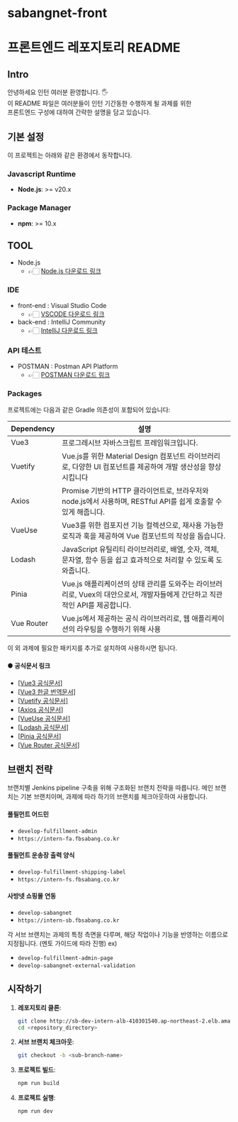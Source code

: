 # sabangnet-front

# 프론트엔드 레포지토리 README

## Intro

안녕하세요 인턴 여러분 환영합니다. 🖐  
이 README 파일은 ️여러분들이 인턴 기간동한 수행하게 될 과제를 위한  
프론트엔드 구성에 대하여 간략한 설명을 담고 있습니다.

## 기본 설정

이 프로젝트는 아래와 같은 환경에서 동작합니다.

### Javascript Runtime
- **Node.js**: >= v20.x

### Package Manager
- **npm**: >= 10.x


## TOOL

- Node.js
  - 👉🏻 [Node.js 다운로드 링크](https://nodejs.org/en)

### IDE
- front-end : Visual Studio Code
    - 👉🏻 [VSCODE 다운로드 링크](https://code.visualstudio.com)
- back-end : IntelliJ Community
    - 👉🏻 [IntelliJ 다운로드 링크](https://www.jetbrains.com/idea/download/?section=windows)

### API 테스트
- POSTMAN : Postman API Platform
    - 👉🏻 [POSTMAN 다운로드 링크](https://www.postman.com/downloads/)

### Packages

프로젝트에는 다음과 같은 Gradle 의존성이 포함되어 있습니다:

| Dependency | 설명                                                                            |
|------------|-------------------------------------------------------------------------------|
| Vue3       | 프로그레시브 자바스크립트 프레임워크입니다.                                                       |
| Vuetify    | Vue.js를 위한 Material Design 컴포넌트 라이브러리로, 다양한 UI 컴포넌트를 제공하여 개발 생산성을 향상시킵니다      |
| Axios      | Promise 기반의 HTTP 클라이언트로, 브라우저와 node.js에서 사용하며, RESTful API를 쉽게 호출할 수 있게 해줍니다. |
| VueUse     | Vue3를 위한 컴포지션 기능 컬렉션으로, 재사용 가능한 로직과 훅을 제공하여 Vue 컴포넌트의 작성을 돕습니다.               |
| Lodash     | JavaScript 유틸리티 라이브러리로, 배열, 숫자, 객체, 문자열, 함수 등을 쉽고 효과적으로 처리할 수 있도록 도와줍니다.      |
| Pinia      | Vue.js 애플리케이션의 상태 관리를 도와주는 라이브러리로, Vuex의 대안으로서, 개발자들에게 간단하고 직관적인 API를 제공합니다.  |
| Vue Router | Vue.js에서 제공하는 공식 라이브러리로, 웹 애플리케이션의 라우팅을 수행하기 위해 사용                            |


이 외 과제에 필요한 패키지를 추가로 설치하여 사용하시면 됩니다.

#### ● 공식문서 링크
- [\[Vue3 공식문서\]](https://v3.vuejs.org/guide/introduction.html)
- [\[Vue3 한글 번역문서\]](https://v3.ko.vuejs.org/guide/introduction.html)
- [\[Vuetify 공식문서\]](https://vuetifyjs.com/en/introduction/why-vuetify)
- [\[Axios 공식문서\]](https://axios-http.com/docs/intro)
- [\[VueUse 공식문서\]](https://vueuse.org/guide/)
- [\[Lodash 공식문서\]](https://lodash.com/docs)
- [\[Pinia 공식문서\]](https://pinia.vuejs.org/introduction.html)
- [\[Vue Router 공식문서\]](https://router.vuejs.org/introduction.html)

## 브랜치 전략

브랜치별 Jenkins pipeline 구축을 위해 구조화된 브랜치 전략을 따릅니다.
메인 브랜치는 기본 브랜치이며, 과제에 따라 하기의 브랜치를 체크아웃하여 사용합니다.

#### 풀필먼트 어드민
- `develop-fulfillment-admin`
- `https://intern-fa.fbsabang.co.kr`
#### 풀필먼트 운송장 출력 양식
- `develop-fulfillment-shipping-label`
- `https://intern-fs.fbsabang.co.kr`
#### 사방넷 쇼핑몰 연동
- `develop-sabangnet`
- `https://intern-sb.fbsabang.co.kr`

각 서브 브랜치는 과제의 특정 측면을 다루며, 해당 작업이나 기능을 반영하는 이름으로 지정됩니다. (멘토 가이드에 따라 진행)
ex)
- `develop-fulfillment-admin-page`
- `develop-sabangnet-external-validation`

## 시작하기

1. **레포지토리 클론**:
   ```bash
   git clone http://sb-dev-intern-alb-410301540.ap-northeast-2.elb.amazonaws.com/daou-2024/sabangnet-front.git
   cd <repository_directory>
   ```

2. **서브 브랜치 체크아웃**:
   ```bash
   git checkout -b <sub-branch-name>
   ```

3. **프로젝트 빌드**:
   ```bash
   npm run build
   ```

4. **프로젝트 실행**:
   ```bash
   npm run dev
   ```

